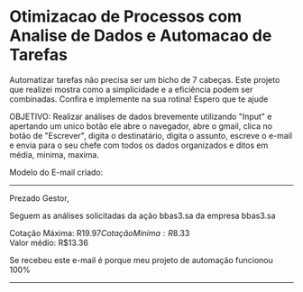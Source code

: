 # Otimizacao de Processos com Analise de Dados e Automacao de Tarefas
Automatizar tarefas não precisa ser um bicho de 7 cabeças. Este projeto que realizei mostra como a simplicidade e a eficiência podem ser combinadas. Confira e implemente na sua rotina! Espero que te ajude

OBJETIVO: Realizar análises de dados brevemente utilizando "Input" e apertando um unico botão ele abre o navegador, abre o gmail, clica no botão de "Escrever", digita o destinatário, digita o assunto, escreve o e-mail e envia para o seu chefe com todos os dados organizados e ditos em média, minima, maxima.

Modelo do E-mail criado:
_______________________________________________________________
Prezado Gestor,

Seguem as análises solicitadas da ação bbas3.sa da empresa bbas3.sa

Cotação Máxima: R$19.97                                                                                                                                                                                        
Cotação Miníma: R$8.33                                                                                                                                                                                           
 Valor médio: R$13.36

Se recebeu este e-mail é porque meu projeto de automação funcionou 100%
________________________________________________________________________________
